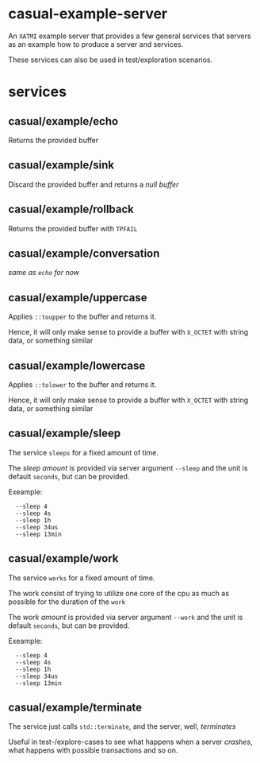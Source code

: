 # casual-example-server

An `XATMI` example server that provides a few general services that servers 
as an example how to produce a server and services.

These services can also be used in test/exploration scenarios.

# services

## casual/example/echo
Returns the provided buffer
   
## casual/example/sink
Discard the provided buffer and returns a _null buffer_

## casual/example/rollback
Returns the provided buffer with `TPFAIL`

## casual/example/conversation
_same as `echo` for now_

## casual/example/uppercase
Applies `::toupper` to the buffer and returns it.

Hence, it will only make sense to provide a buffer with `X_OCTET` with string data,
or something similar


## casual/example/lowercase
Applies `::tolower` to the buffer and returns it.

Hence, it will only make sense to provide a buffer with `X_OCTET` with string data,
or something similar


## casual/example/sleep
The service `sleeps` for a fixed amount of time.

The _sleep amount_ is provided via server argument `--sleep` and the unit 
is default `seconds`, but can be provided. 

Exeample:
```
  --sleep 4
  --sleep 4s
  --sleep 1h
  --sleep 34us
  --sleep 13min 
```



## casual/example/work
The service `works` for a fixed amount of time.

The work consist of trying to utilize one core of the cpu as much as possible for
the duration of the `work` 

The _work amount_ is provided via server argument `--work` and the unit
is default `seconds`, but can be provided. 

Exeample:
```
  --sleep 4
  --sleep 4s
  --sleep 1h
  --sleep 34us
  --sleep 13min 
```


## casual/example/terminate
The service just calls `std::terminate`, and the server, well, _terminates_

Useful in test-/explore-cases to see what happens when a server _crashes_, what 
happens with possible transactions and so on. 